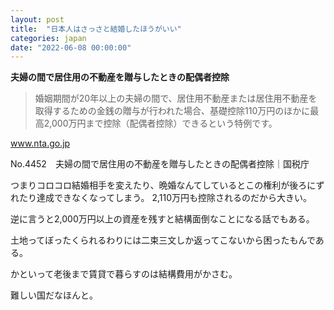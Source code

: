```yaml
---
layout: post
title:  "日本人はさっさと結婚したほうがいい"
categories: japan
date: "2022-06-08 00:00:00"
---
```


**夫婦の間で居住用の不動産を贈与したときの配偶者控除**

> 婚姻期間が20年以上の夫婦の間で、居住用不動産または居住用不動産を取得するための金銭の贈与が行われた場合、基礎控除110万円のほかに最高2,000万円まで控除（配偶者控除）できるという特例です。


<div class="card">
  <a href="https://www.nta.go.jp/taxes/shiraberu/taxanswer/zoyo/4452.htm"></a>
  <div class="card__header">
    <a href="https://www.nta.go.jp/taxes/shiraberu/taxanswer/zoyo/4452.htm">www.nta.go.jp</a>
  </div>
  <div class="card__image">
    <img src="">
  </div>
  <div class="card__title">
    <p>No.4452 夫婦の間で居住用の不動産を贈与したときの配偶者控除｜国税庁</p>
  </div>
  <div class="card__description">
    <p></p>
  </div>
</div>


つまりコロコロ結婚相手を変えたり、晩婚なんてしているとこの権利が後ろにずれたり達成できなくなってしまう。
2,110万円も控除されるのだから大きい。

逆に言うと2,000万円以上の資産を残すと結構面倒なことになる話でもある。

土地ってぼったくられるわりには二束三文しか返ってこないから困ったもんである。

かといって老後まで賃貸で暮らすのは結構費用がかさむ。

難しい国だなほんと。

